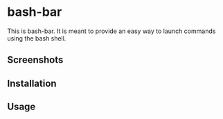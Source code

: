 # bash-bar

This is bash-bar. It is meant to provide an easy way to launch commands using
the bash shell.

## Screenshots

## Installation

## Usage
